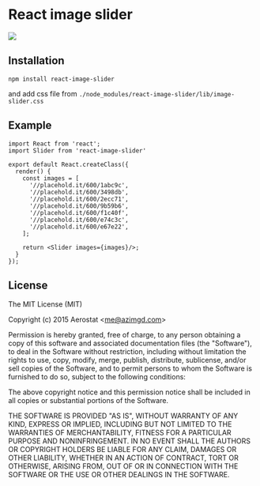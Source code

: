 # React image slider

![](https://github.com/azimgd/react-image-slider/blob/master/docs/slider.gif?raw=true)

## Installation

```
npm install react-image-slider
```

and add css file from `./node_modules/react-image-slider/lib/image-slider.css`

## Example

```
import React from 'react';
import Slider from 'react-image-slider'

export default React.createClass({
  render() {
    const images = [
      '//placehold.it/600/1abc9c',
      '//placehold.it/600/3498db',
      '//placehold.it/600/2ecc71',
      '//placehold.it/600/9b59b6',
      '//placehold.it/600/f1c40f',
      '//placehold.it/600/e74c3c',
      '//placehold.it/600/e67e22',
    ];

    return <Slider images={images}/>;
  }
});
```

## License

The MIT License (MIT)

Copyright (c) 2015 Aerostat &lt;me@azimgd.com&gt;

Permission is hereby granted, free of charge, to any person obtaining a copy
of this software and associated documentation files (the "Software"), to deal
in the Software without restriction, including without limitation the rights
to use, copy, modify, merge, publish, distribute, sublicense, and/or sell
copies of the Software, and to permit persons to whom the Software is
furnished to do so, subject to the following conditions:

The above copyright notice and this permission notice shall be included in
all copies or substantial portions of the Software.

THE SOFTWARE IS PROVIDED "AS IS", WITHOUT WARRANTY OF ANY KIND, EXPRESS OR
IMPLIED, INCLUDING BUT NOT LIMITED TO THE WARRANTIES OF MERCHANTABILITY,
FITNESS FOR A PARTICULAR PURPOSE AND NONINFRINGEMENT. IN NO EVENT SHALL THE
AUTHORS OR COPYRIGHT HOLDERS BE LIABLE FOR ANY CLAIM, DAMAGES OR OTHER
LIABILITY, WHETHER IN AN ACTION OF CONTRACT, TORT OR OTHERWISE, ARISING FROM,
OUT OF OR IN CONNECTION WITH THE SOFTWARE OR THE USE OR OTHER DEALINGS IN
THE SOFTWARE.

